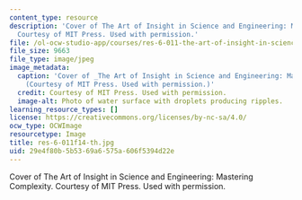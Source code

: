 ```yaml
---
content_type: resource
description: 'Cover of The Art of Insight in Science and Engineering: Mastering Complexity.
  Courtesy of MIT Press. Used with permission.'
file: /ol-ocw-studio-app/courses/res-6-011-the-art-of-insight-in-science-and-engineering-mastering-complexity-fall-2014/29e4f80b5b5369a6575a606f5394d22e_res-6-011f14-th.jpg
file_size: 9663
file_type: image/jpeg
image_metadata:
  caption: 'Cover of _The Art of Insight in Science and Engineering: Mastering Complexity_.
    (Courtesy of MIT Press. Used with permission.)'
  credit: Courtesy of MIT Press. Used with permission.
  image-alt: Photo of water surface with droplets producing ripples.
learning_resource_types: []
license: https://creativecommons.org/licenses/by-nc-sa/4.0/
ocw_type: OCWImage
resourcetype: Image
title: res-6-011f14-th.jpg
uid: 29e4f80b-5b53-69a6-575a-606f5394d22e
---
```

Cover of The Art of Insight in Science and Engineering: Mastering Complexity. Courtesy of MIT Press. Used with permission.